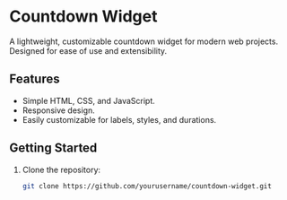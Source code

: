 # Countdown Widget

A lightweight, customizable countdown widget for modern web projects. Designed for ease of use and extensibility.

## Features
- Simple HTML, CSS, and JavaScript.
- Responsive design.
- Easily customizable for labels, styles, and durations.

## Getting Started
1. Clone the repository:
   ```bash
   git clone https://github.com/yourusername/countdown-widget.git
